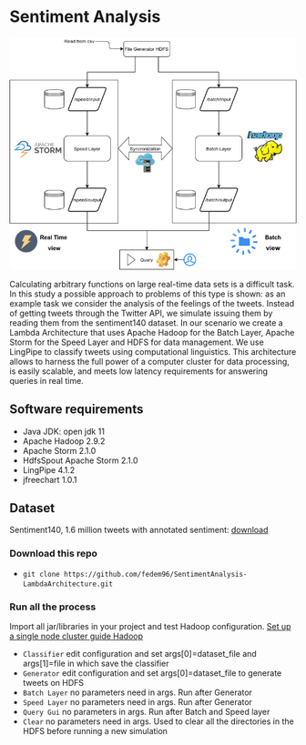 # Sentiment Analysis

![alt text](img/architecture.png)

Calculating arbitrary functions on large real-time data sets is a difficult task. In this study a possible approach to problems of this type is shown: as an example task we consider the analysis of the feelings of the tweets. Instead of getting tweets through the Twitter API, we simulate issuing them by reading them from the sentiment140 dataset.
In our scenario we create a Lambda Architecture that uses Apache Hadoop for the Batch Layer, Apache Storm for the Speed
Layer and HDFS for data management. We use LingPipe to classify tweets using computational linguistics.
This architecture allows to harness the full power of a computer cluster for data processing, is easily scalable, and meets low latency requirements for answering queries in real time.

## Software requirements
* Java JDK: open jdk 11
* Apache Hadoop 2.9.2
* Apache Storm 2.1.0
* HdfsSpout Apache Storm 2.1.0
* LingPipe 4.1.2
* jfreechart 1.0.1

## Dataset
Sentiment140, 1.6 million tweets with annotated sentiment: [download](https://www.kaggle.com/kazanova/sentiment140)

### Download this repo
* `git clone https://github.com/fedem96/SentimentAnalysis-LambdaArchitecture.git`

### Run all the process
Import all jar/libraries in your project and test Hadoop configuration.
[Set up a single node cluster guide Hadoop](https://hadoop.apache.org/docs/r2.9.2/hadoop-project-dist/hadoop-common/SingleCluster.html)

* `Classifier` edit configuration and set args[0]=dataset_file and args[1]=file in which save the classifier
* `Generator` edit configuration and set args[0]=dataset_file to generate tweets on HDFS
* `Batch Layer` no parameters need in args. Run after Generator
* `Speed Layer` no parameters need in args. Run after Generator
* `Query Gui` no parameters in args. Run after Batch and Speed layer
* `Clear` no parameters need in args. Used to clear all the directories in the HDFS before running a new simulation
